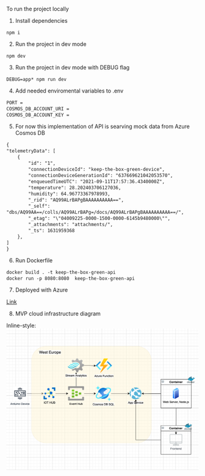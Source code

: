 To run the project locally

1. Install dependencies

```
npm i
```

2. Run the project in dev mode

```
npm dev
```

3. Run the project in dev mode with DEBUG flag

```
DEBUG=app* npm run dev
```

4. Add needed enviromental variables to .env

```
PORT =
COSMOS_DB_ACCOUNT_URI =
COSMOS_DB_ACCOUNT_KEY =
```

5. For now this implementation of API is searving mock data from Azure Cosmos DB

```
{
"telemetryData": [
    {
        "id": "1",
        "connectionDeviceId": "keep-the-box-green-device",
        "connectionDeviceGenerationId": "637669621042053570",
        "enqueuedTimeUTC": "2021-09-11T17:57:36.4340000Z",
        "temperature": 28.202403706127036,
        "humidity": 64.96773367978993,
        "_rid": "AQ99ALrBAPgBAAAAAAAAAA==",
        "_self": "dbs/AQ99AA==/colls/AQ99ALrBAPg=/docs/AQ99ALrBAPgBAAAAAAAAAA==/",
        "_etag": "\"04009225-0000-1500-0000-6145b9480000\"",
        "_attachments": "attachments/",
        "_ts": 1631959368
    },
]
}
```

6. Run Dockerfile
```
docker build . -t keep-the-box-green-api
docker run -p 8080:8080  keep-the-box-green-api
```

7. Deployed with Azure 

[Link](https://keeptheboxgreen-api.azurewebsites.net/)

8. MVP cloud infrastructure diagram

Inline-style: 
![diagram](assets/mvp-schema.png "")